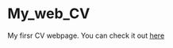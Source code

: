 # My_web_CV
My firsr CV webpage. You can check it out [here](https://jekapan.github.io/My_web_CV/)



